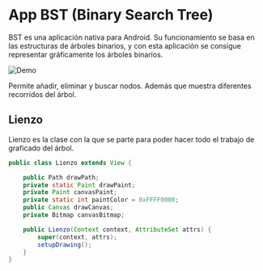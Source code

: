 # App BST (Binary Search Tree)

BST es una aplicación nativa para Android. Su funcionamiento se basa en las estructuras de árboles binarios, y con esta aplicación se consigue representar gráficamente los árboles binarios. 

![Demo](https://i.ibb.co/RDqgNs1/AppBST.jpg)

Permite añadir, eliminar y buscar nodos. Además que muestra diferentes recorridos del árbol.

## Lienzo

Lienzo es la clase con la que se parte para poder hacer todo el trabajo de graficado del árbol.
```java
public class Lienzo extends View {

    public Path drawPath;  
    private static Paint drawPaint;
    private Paint canvasPaint;
    private static int paintColor = 0xFFFF0000;
    public Canvas drawCanvas;
    private Bitmap canvasBitmap;

    public Lienzo(Context context, AttributeSet attrs) {
        super(context, attrs);
        setupDrawing();
    }
}
```